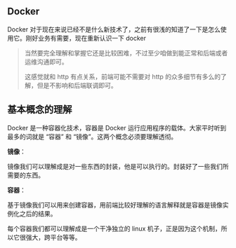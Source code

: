 ## Docker

Docker 对于现在来说已经不是什么新技术了，之前有很浅的知道了一下是怎么使用它。刚好业务有需要，现在重新认识一下 docker

> 当然要完全理解和掌握它还是比较困难，不过至少咱做到能正常和后端或者运维沟通即可。
>
> 这感觉就和 http 有点关系，前端可能不需要对 http 的众多细节有多么的了解，但是不影响和后端联调即可。

## 基本概念的理解

Docker 是一种容器化技术，容器是 Docker 运行应用程序的载体。大家平时听到最多的词就是 “容器” 和 “镜像”。这两个概念必须要理解透彻。

**镜像**：

镜像我们可以理解成是对一些东西的封装，他是可以执行的。封装好了一些我们所需要的东西。

**容器**：

基于镜像我们可以用来创建容器，用前端比较好理解的语言解释就是容器是镜像实例化之后的结果。

每个容器我们都可以理解成是一个干净独立的 linux 机子，正是因为这个机制，所以它很强大，跨平台等等。
